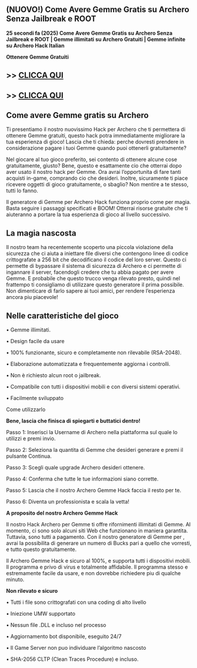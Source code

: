 ## (NUOVO!) Come Avere Gemme Gratis su Archero Senza Jailbreak e ROOT

**25 secondi fa (2025) Come Avere Gemme Gratis su Archero Senza Jailbreak e ROOT | Gemme illimitati su Archero Gratuiti | Gemme infinite su Archero Hack Italian**

**Ottenere Gemme Gratuiti**

## >> <a href="https://www.konicaminoltasa.com/getmedia/fdef689b-a2ac-449d-a2ad-f88dba771e02/4rch3r02.html">CLICCA QUI</a>


## >> <a href="https://www.konicaminoltasa.com/getmedia/fdef689b-a2ac-449d-a2ad-f88dba771e02/4rch3r02.html">CLICCA QUI</a>


## **Come avere Gemme gratis su Archero**

Ti presentiamo il nostro nuovissimo Hack per Archero che ti permettera di ottenere Gemme gratuiti, questo hack potra immediatamente migliorare la tua esperienza di gioco! Lascia che ti chieda: perche dovresti prendere in considerazione pagare i tuoi Gemme quando puoi ottenerli gratuitamente?

Nel giocare al tuo gioco preferito, sei contento di ottenere alcune cose gratuitamente, giusto? Bene, questo e esattamente cio che otterrai dopo aver usato il nostro hack per Gemme. Ora avrai l’opportunita di fare tanti acquisti in-game, comprando cio che desideri. Inoltre, sicuramente ti piace ricevere oggetti di gioco gratuitamente, o sbaglio? Non mentire a te stesso, tutti lo fanno.

Il generatore di Gemme per Archero Hack funziona proprio come per magia. Basta seguire i passaggi specificati e BOOM! Otterrai risorse gratuite che ti aiuteranno a portare la tua esperienza di gioco al livello successivo.

## **La magia nascosta**

Il nostro team ha recentemente scoperto una piccola violazione della sicurezza che ci aiuta a iniettare file diversi che contengono linee di codice crittografate a 256 bit che decodificano il codice del loro server. Questo ci permette di bypassare il sistema di sicurezza di Archero e ci permette di ingannare il server, facendogli credere che tu abbia pagato per avere Gemme. E probabile che questo trucco venga rilevato presto, quindi nel frattempo ti consigliamo di utilizzare questo generatore il prima possibile. Non dimenticare di farlo sapere ai tuoi amici, per rendere l’esperienza ancora piu piacevole!

## **Nelle caratteristiche del gioco**

• Gemme illimitati.

• Design facile da usare

• 100% funzionante, sicuro e completamente non rilevabile (RSA-2048).

• Elaborazione automatizzata e frequentemente aggiorna i controlli.

• Non è richiesto alcun root o jailbreak.

• Compatibile con tutti i dispositivi mobili e con diversi sistemi operativi.

• Facilmente sviluppato

Come utilizzarlo

**Bene, lascia che finisca di spiegarti e buttatici dentro!**

Passo 1: Inserisci la Username di Archero nella piattaforma sul quale lo utilizzi e premi invio.

Passo 2: Seleziona la quantita di Gemme che desideri generare e premi il pulsante Continua.

Passo 3: Scegli quale upgrade Archero desideri ottenere.

Passo 4: Conferma che tutte le tue informazioni siano corrette.

Passo 5: Lascia che il nostro Archero Gemme Hack faccia il resto per te.

Passo 6: Diventa un professionista e scala la vetta!

**A proposito del nostro Archero Gemme Hack**

Il nostro Hack Archero per Gemme ti offre rifornimenti illimitati di Gemme. Al momento, ci sono solo alcuni siti Web che funzionano in maniera garantita. Tuttavia, sono tutti a pagamento. Con il nostro generatore di Gemme per , avrai la possibilita di generare un numero di Bucks pari a quello che vorresti, e tutto questo gratuitamente.

Il Archero Gemme Hack e sicuro al 100%, e supporta tutti i dispositivi mobili. Il programma e privo di virus e totalmente affidabile. Il programma stesso e estremamente facile da usare, e non dovrebbe richiedere piu di qualche minuto.

**Non rilevato e sicuro**

• Tutti i file sono crittografati con una coding di alto livello

• Iniezione UMW supportato

• Nessun file .DLL e incluso nel processo

• Aggiornamento bot disponibile, eseguito 24/7

• Il Game Server non puo individuare l’algoritmo nascosto

• SHA-2056 CLTP (Clean Traces Procedure) e incluso.
